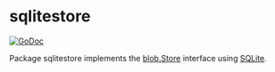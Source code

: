 # sqlitestore

[![GoDoc](https://img.shields.io/static/v1?label=godoc&message=reference&color=white)](https://pkg.go.dev/github.com/creachadair/sqlitestore)

Package sqlitestore implements the [blob.Store][bs] interface using [SQLite][sqlite].

[bs]: https://godoc.org/github.com/creachadair/ffs/blob#Store
[sqlite]: https://www.sqlite.org/index.html
